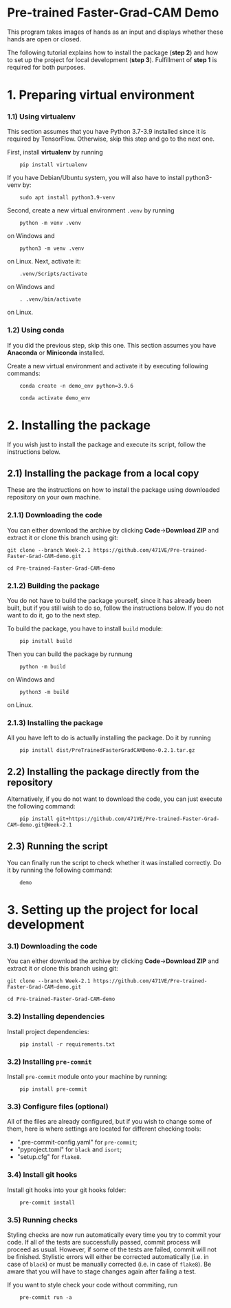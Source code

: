 # Pre-trained Faster-Grad-CAM Demo

This program takes images of hands as an input and displays whether these hands are open or closed.

The following tutorial explains how to install the package (<b>step 2</b>) and how to set up the project for local development (<b>step 3</b>). Fulfillment of <b>step 1</b> is required for both purposes.

# 1. Preparing virtual environment

### 1.1) Using virtualenv

This section assumes that you have Python 3.7-3.9 installed since it is required by TensorFlow. Otherwise, skip this step and go to the next one.

First, install <b>virtualenv</b> by running

```
    pip install virtualenv
```

If you have Debian/Ubuntu system, you will also have to install python3-venv by:

```
    sudo apt install python3.9-venv
```

Second, create a new virtual environment `.venv` by running

```
    python -m venv .venv
```

on Windows and

```
    python3 -m venv .venv
```

on Linux. Next, activate it:

```
    .venv/Scripts/activate
```

on Windows and

```
    . .venv/bin/activate
```

on Linux.

### 1.2) Using conda

If you did the previous step, skip this one. This section assumes you have <b>Anaconda</b> or <b>Miniconda</b> installed.

Create a new virtual environment and activate it by executing following commands:

```
    conda create -n demo_env python=3.9.6

    conda activate demo_env
```
# 2. Installing the package

If you wish just to install the package and execute its script, follow the instructions below.

## 2.1) Installing the package from a local copy

These are the instructions on how to install the package using downloaded repository on your own machine.

### 2.1.1) Downloading the code

You can either download the archive by clicking <b>Code</b>-><b>Download ZIP</b> and extract it or clone this branch using git:

```
git clone --branch Week-2.1 https://github.com/471VE/Pre-trained-Faster-Grad-CAM-demo.git

cd Pre-trained-Faster-Grad-CAM-demo
```

### 2.1.2) Building the package

You do not have to build the package yourself, since it has already been built, but if you still wish to do so, follow the instructions below. If you do not want to do it, go to the next step.

To build the package, you have to install `build` module:

```
    pip install build
```

Then you can build the package by runnung

```
    python -m build
```

on Windows and

```
    python3 -m build
```

on Linux.

### 2.1.3) Installing the package

All you have left to do is actually installing the package. Do it by running

```
    pip install dist/PreTrainedFasterGradCAMDemo-0.2.1.tar.gz
```

## 2.2) Installing the package directly from the repository

Alternatively, if you do not want to download the code, you can just execute the following command:

```
    pip install git+https://github.com/471VE/Pre-trained-Faster-Grad-CAM-demo.git@Week-2.1
```

## 2.3) Running the script

You can finally run the script to check whether it was installed correctly. Do it by running the following command:

```
    demo
```

# 3. Setting up the project for local development

### 3.1) Downloading the code

You can either download the archive by clicking <b>Code</b>-><b>Download ZIP</b> and extract it or clone this branch using git:

```
git clone --branch Week-2.1 https://github.com/471VE/Pre-trained-Faster-Grad-CAM-demo.git

cd Pre-trained-Faster-Grad-CAM-demo
```

### 3.2) Installing dependencies

Install project dependencies:
```
    pip install -r requirements.txt
```

### 3.2) Installing ```pre-commit```

Install ```pre-commit``` module onto your machine by running:

```
    pip install pre-commit
```

### 3.3) Configure files (optional)

All of the files are already configured, but if you wish to change some of them, here is where settings are located for different checking tools:

- ".pre-commit-config.yaml" for ```pre-commit```;
- "pyproject.toml" for ```black``` and ```isort```;
- "setup.cfg" for ```flake8```.

### 3.4) Install git hooks

Install git hooks into your git hooks folder:
```
    pre-commit install
```

### 3.5) Running checks

Styling checks are now run automatically every time you try to commit your code. If all of the tests are successfully passed, commit process will proceed as usual. However, if some of the tests are failed, commit will not be finished. Stylistic errors will either be corrected automatically (i.e. in case of ```black```) or must be manually corrected (i.e. in case of ```flake8```). Be aware that you will have to stage changes again after failing a test.

If you want to style check your code without commiting, run

```
    pre-commit run -a
```
